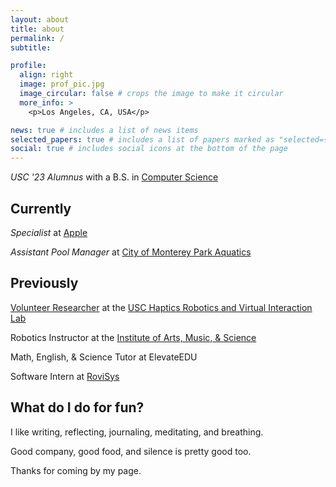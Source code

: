 ```yaml
---
layout: about
title: about
permalink: /
subtitle:

profile:
  align: right
  image: prof_pic.jpg
  image_circular: false # crops the image to make it circular
  more_info: >
    <p>Los Angeles, CA, USA</p>

news: true # includes a list of news items
selected_papers: true # includes a list of papers marked as "selected={true}"
social: true # includes social icons at the bottom of the page
---
```


_USC '23 Alumnus_ with a B.S. in [Computer Science](https://www.cs.usc.edu/)

## Currently

_Specialist_ at [Apple](https://www.apple.com)

_Assistant Pool Manager_ at [City of Monterey Park Aquatics](https://www.montereypark.ca.gov/1427/Aquatics)

## Previously

[Volunteer Researcher](https://bpb-us-e2.wpmucdn.com/sites.uci.edu/dist/2/5230/files/2023/09/64_SCR_23_Kenneth_Tiet.pdf) at the [USC Haptics Robotics and Virtual Interaction Lab](https://sites.usc.edu/culbertson/)

Robotics Instructor at the [Institute of Arts, Music, & Science](http://www.iams-usa.org/)

Math, English, & Science Tutor at ElevateEDU

Software Intern at [RoviSys](https://www.rovisys.com)

## What do I do for fun?

I like writing, reflecting, journaling, meditating, and breathing.

Good company, good food, and silence is pretty good too.

Thanks for coming by my page.